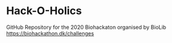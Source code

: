 # Hack-O-Holics
GitHub Repository for the 2020 Biohackaton organised by BioLib
https://biohackathon.dk/challenges
